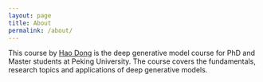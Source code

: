 ```yaml
---
layout: page
title: About
permalink: /about/
---
```


This course by [Hao Dong](http://zsdonghao.github.io) is the deep generative model course for PhD and Master students at Peking University.
The course covers the fundamentals, research topics and applications of deep generative models.
